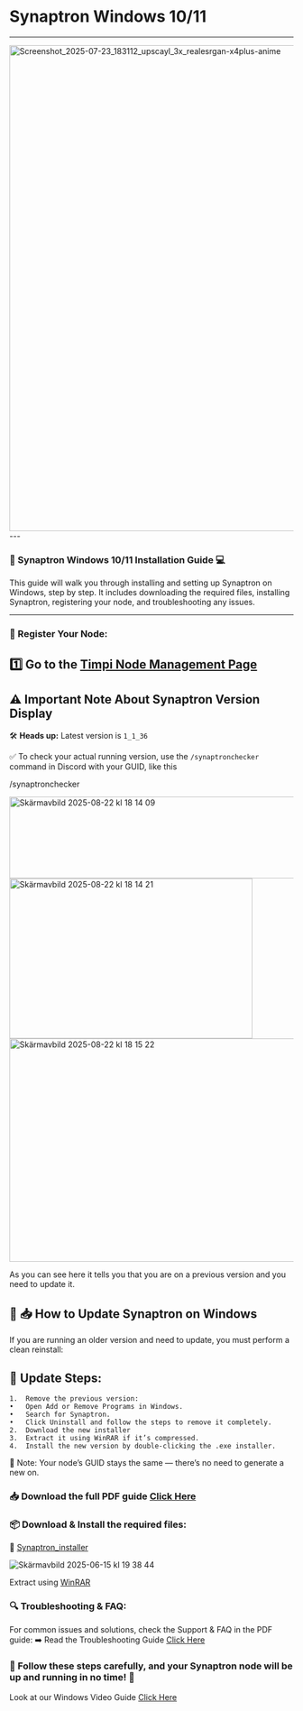 # Synaptron Windows 10/11
---
<img width="1480" height="862" alt="Screenshot_2025-07-23_183112_upscayl_3x_realesrgan-x4plus-anime" src="https://github.com/user-attachments/assets/b0749433-3720-4422-a14d-26c4dec067c3" />
---

### 🚀 Synaptron Windows 10/11 Installation Guide 💻

This guide will walk you through installing and setting up Synaptron on Windows, step by step. It includes downloading the required files, installing Synaptron, registering your node, and troubleshooting any issues.

---
### :pencil: Register Your Node:
:one: Go to the [Timpi Node Management Page](https://github.com/Timpi-official/Nodes/blob/main/Registration/RegisterNodes.md)
---

## ⚠️ Important Note About Synaptron Version Display

🛠️ **Heads up:** Latest version is `1_1_36`

✅ To check your actual running version, use the `/synaptronchecker` command in Discord with your GUID, like this

/synaptronchecker

<img width="714" height="145" alt="Skärmavbild 2025-08-22 kl  18 14 09" src="https://github.com/user-attachments/assets/f1bcfd31-e8ef-460f-b210-996a90658d62" />

<img width="431" height="284" alt="Skärmavbild 2025-08-22 kl  18 14 21" src="https://github.com/user-attachments/assets/8d8d958f-60e5-4a52-8582-386d2d68b8e7" />

<img width="728" height="396" alt="Skärmavbild 2025-08-22 kl  18 15 22" src="https://github.com/user-attachments/assets/aec5c152-80d1-4af4-b258-e811092236f2" />

As you can see here it tells you that you are on a previous version and you need to update it.


## 🔄 📥 How to Update Synaptron on Windows

If you are running an older version and need to update, you must perform a clean reinstall:

## 🔁 Update Steps:
	1.	Remove the previous version:
	•	Open Add or Remove Programs in Windows.
	•	Search for Synaptron.
	•	Click Uninstall and follow the steps to remove it completely.
	2.	Download the new installer
	3.	Extract it using WinRAR if it’s compressed.
	4.	Install the new version by double-clicking the .exe installer.

🧠 Note: Your node’s GUID stays the same — there’s no need to generate a new on.

### :inbox_tray: Download the full PDF guide [Click Here](https://timpi.io/applications/instructions/Synaptro_Guide_v1.1.pdf)

### :package: Download & Install the required files:

:small_blue_diamond: [Synaptron_installer](https://timpi.io/applications/windows/synaptron_win_latest.zip)


![Skärmavbild 2025-06-15 kl  19 38 44](https://github.com/user-attachments/assets/26905e93-9dc2-4266-8537-a73db1a55471)

 Extract using [WinRAR](https://www.win-rar.com/start.html?&L=0)


### :mag: Troubleshooting & FAQ:
For common issues and solutions, check the Support & FAQ in the PDF guide:
:arrow_right: Read the Troubleshooting Guide [Click Here](https://timpi.io/wp-content/uploads/2025/02/Synaptron-Guide-v1.pdf)

### :pushpin: Follow these steps carefully, and your Synaptron node will be up and running in no time! :rocket:

Look at our Windows Video Guide
[Click Here](https://www.youtube.com/watch?v=_SPVbZuCCPQ)
